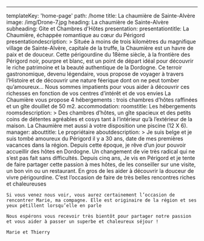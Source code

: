 ---
templateKey: 'home-page'
path: /home
title: La chaumière de Sainte-Alvère
image: /img/Drone-7.jpg
heading: La chaumière de Sainte-Alvère
subheading: Gite et Chambres d'Hôtes
presentation:
  presentationtitle: La Chaumière, échappée romantique au cœur du Périgord
  presentationdescription: >
    Située à moins de trois kilomètres du magnifique village de Sainte-Alvère, capitale de la truffe, la Chaumière est un havre de paix et de douceur.
    Cette périgourdine du 18ème siècle, à la frontière des Périgord noir, pourpre et blanc, est un point de départ idéal pour découvrir le riche patrimoine et la beauté authentique de la Dordogne.
    Ce terroir gastronomique, devenu légendaire, vous propose de voyager à travers l’Histoire et de découvrir une nature féerique dont on ne peut tomber qu’amoureux…
    Nous sommes impatients pour vous aider à découvrir ces richesses en fonction de vos centres d’intérêt et de vos envies
    La Chaumière vous propose 4 hébergements : trois chambres d’hôtes raffinées et un gîte douillet de 50 m2.
accommodation:
  roomstitle: Les hébergements
  roomsdescription: >
    Des chambres d’hôtes, un gîte spacieux et des petits coins de détentes agréables et cosys tant à l’intérieur qu’à l’extérieur de la maison.
    La Chaumière met aussi à votre disposition une piscine (12 X 6).
manager:
  abouttitle: Le propriétaire
  aboutdescription: >
    Je suis belge et je suis tombé amoureux du Périgord il y a 30 ans, date de mes premières vacances dans la région.
    Depuis cette époque, je rêve d’un jour pouvoir accueillir des hôtes en Dordogne.
    Un changement de vie très radical qui ne s’est pas fait sans difficultés.
    Depuis cinq ans, Je vis en Périgord et je tente de faire partager cette passion à mes hôtes, de les conseiller sur une visite, un bon vin ou un restaurant. En gros de les aider à découvrir la douceur de vivre périgourdine.
    C’est l’occasion de faire de très belles rencontres riches et chaleureuses

    Si vous venez nous voir, vous aurez certainement l’occasion de rencontrer Marie, ma compagne. Elle est originaire de la région et ses yeux pétillent lorsqu’elle en parle

    Nous espérons vous recevoir très bientôt pour partager notre passion et vous aider à passer un superbe et chaleureux séjour !

    Marie et Thierry